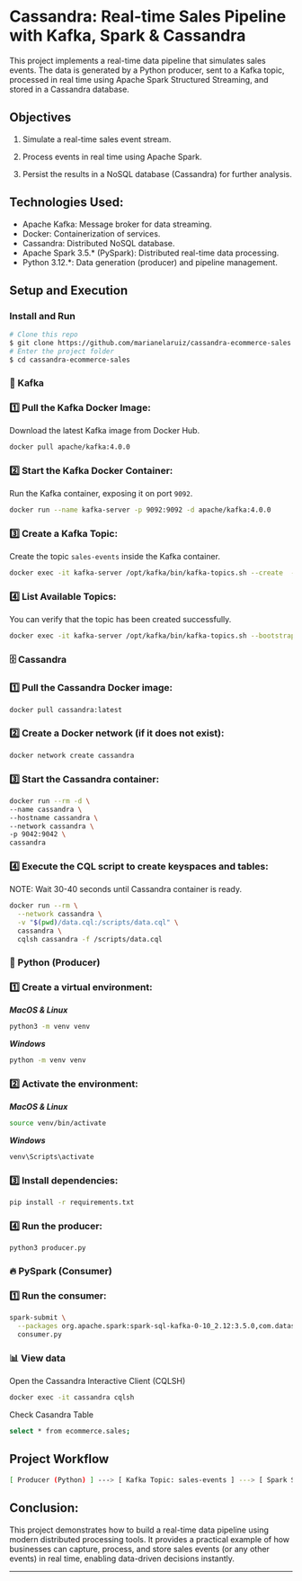 # Cassandra: Real-time Sales Pipeline with Kafka, Spark & Cassandra
This project implements a real-time data pipeline that simulates sales events. The data is generated by a Python producer, sent to a Kafka topic, processed in real time using Apache Spark Structured Streaming, and stored in a Cassandra database.

## Objectives
1. Simulate a real-time sales event stream.

2. Process events in real time using Apache Spark.

3. Persist the results in a NoSQL database (Cassandra) for further analysis.

## Technologies Used:

- Apache Kafka: Message broker for data streaming.
- Docker: Containerization of services.
- Cassandra: Distributed NoSQL database.
- Apache Spark 3.5.* (PySpark): Distributed real-time data processing.
- Python 3.12.*: Data generation (producer) and pipeline management.

## **Setup and Execution**

### **Install and Run**
```bash
# Clone this repo
$ git clone https://github.com/marianelaruiz/cassandra-ecommerce-sales
# Enter the project folder
$ cd cassandra-ecommerce-sales
```

### 🔗 Kafka

### **1️⃣ Pull the Kafka Docker Image:**

Download the latest Kafka image from Docker Hub.

```bash
docker pull apache/kafka:4.0.0
```

### **2️⃣ Start the Kafka Docker Container:**

Run the Kafka container, exposing it on port `9092`.

```bash
docker run --name kafka-server -p 9092:9092 -d apache/kafka:4.0.0
```

### **3️⃣ Create a Kafka Topic:**

Create the topic `sales-events` inside the Kafka container.

```bash
docker exec -it kafka-server /opt/kafka/bin/kafka-topics.sh --create  --topic sales-events   --bootstrap-server localhost:9092
```

### **4️⃣ List Available Topics:**

You can verify that the topic has been created successfully.

```bash
docker exec -it kafka-server /opt/kafka/bin/kafka-topics.sh --bootstrap-server localhost:9092 --list
```

### 🗄️ Cassandra

### **1️⃣ Pull the Cassandra Docker image:**

```bash
docker pull cassandra:latest
```

### **2️⃣ Create a Docker network (if it does not exist):**

```bash
docker network create cassandra
```

### **3️⃣ Start the Cassandra container:**

```bash
docker run --rm -d \
--name cassandra \
--hostname cassandra \
--network cassandra \
-p 9042:9042 \
cassandra
```

### **4️⃣ Execute the CQL script to create keyspaces and tables:**
NOTE: Wait 30-40 seconds until Cassandra container is ready.

```bash
docker run --rm \
  --network cassandra \
  -v "$(pwd)/data.cql:/scripts/data.cql" \
  cassandra \
  cqlsh cassandra -f /scripts/data.cql
```

### 🐍 Python (Producer)

### **1️⃣ Create a virtual environment:**

***MacOS & Linux***

```bash
python3 -m venv venv
```

***Windows***
```bash
python -m venv venv 
```

### **2️⃣ Activate the environment:**

***MacOS & Linux***

```bash
source venv/bin/activate
```

***Windows***
```bash
venv\Scripts\activate
```


### **3️⃣ Install dependencies:**

```bash
pip install -r requirements.txt
```

### **4️⃣ Run the producer:**

```bash
python3 producer.py
```


### 🔥 PySpark (Consumer)

### **1️⃣ Run the consumer:**

```bash
spark-submit \
  --packages org.apache.spark:spark-sql-kafka-0-10_2.12:3.5.0,com.datastax.spark:spark-cassandra-connector_2.12:3.4.0 \
  consumer.py
```

### 📊 View data

Open the Cassandra Interactive Client (CQLSH)
```bash
docker exec -it cassandra cqlsh
```

Check Casandra Table
```bash
select * from ecommerce.sales;
```



##  Project Workflow

```bash
[ Producer (Python) ] ---> [ Kafka Topic: sales-events ] ---> [ Spark Streaming Consumer ] ---> [ Cassandra ]
```


## Conclusion:

This project demonstrates how to build a real-time data pipeline using modern distributed processing tools. It provides a practical example of how businesses can capture, process, and store sales events (or any other events) in real time, enabling data-driven decisions instantly.






---------------------------------------------------------
<!-- 
### **5️⃣ Set up the Environment:**

Clone the repository and create a virtual environment:

```bash
# Clone the repository
git clone https://github.com/marianelaruiz/kafka-ecommerce-sales.git
cd kafka-ecommerce-sales

# Create the virtual enviroment 
python3 -m venv kafka_venv

# Activate the virtual environment
source kafka_venv/bin/activate

# Install the dependencies
pip install -r requirements.txt

```

### **6️⃣ Run the Producer:**

Activate the virtual environment and start the producer to send data to the topic.

```bash
python3 producer.py
```

### **7️⃣ Run the Consumer:**

Execute the PySpark consumer to read and process the data from the Kafka topic.

```bash
spark-submit --packages org.apache.spark:spark-sql-kafka-0-10_2.12:3.5.0 consumer.py
```

### **8️⃣ Stop the Process:**
To stop any Kafka service, press Ctrl + C in the terminal.

---

 -->



